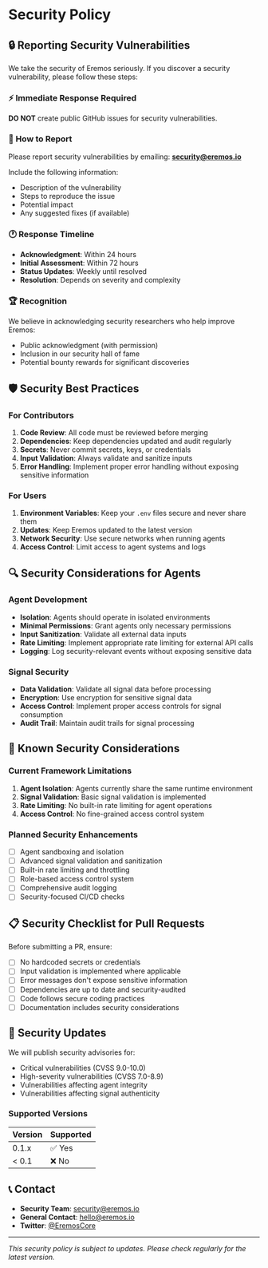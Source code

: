 # Security Policy

## 🔒 Reporting Security Vulnerabilities

We take the security of Eremos seriously. If you discover a security vulnerability, please follow these steps:

### ⚡ Immediate Response Required

**DO NOT** create public GitHub issues for security vulnerabilities.

### 📧 How to Report

Please report security vulnerabilities by emailing: **security@eremos.io**

Include the following information:
- Description of the vulnerability
- Steps to reproduce the issue
- Potential impact
- Any suggested fixes (if available)

### 🕐 Response Timeline

- **Acknowledgment**: Within 24 hours
- **Initial Assessment**: Within 72 hours  
- **Status Updates**: Weekly until resolved
- **Resolution**: Depends on severity and complexity

### 🏆 Recognition

We believe in acknowledging security researchers who help improve Eremos:

- Public acknowledgment (with permission)
- Inclusion in our security hall of fame
- Potential bounty rewards for significant discoveries

## 🛡️ Security Best Practices

### For Contributors

1. **Code Review**: All code must be reviewed before merging
2. **Dependencies**: Keep dependencies updated and audit regularly
3. **Secrets**: Never commit secrets, keys, or credentials
4. **Input Validation**: Always validate and sanitize inputs
5. **Error Handling**: Implement proper error handling without exposing sensitive information

### For Users

1. **Environment Variables**: Keep your `.env` files secure and never share them
2. **Updates**: Keep Eremos updated to the latest version
3. **Network Security**: Use secure networks when running agents
4. **Access Control**: Limit access to agent systems and logs

## 🔍 Security Considerations for Agents

### Agent Development

- **Isolation**: Agents should operate in isolated environments
- **Minimal Permissions**: Grant agents only necessary permissions
- **Input Sanitization**: Validate all external data inputs
- **Rate Limiting**: Implement appropriate rate limiting for external API calls
- **Logging**: Log security-relevant events without exposing sensitive data

### Signal Security

- **Data Validation**: Validate all signal data before processing
- **Encryption**: Use encryption for sensitive signal data
- **Access Control**: Implement proper access controls for signal consumption
- **Audit Trail**: Maintain audit trails for signal processing

## 🚨 Known Security Considerations

### Current Framework Limitations

1. **Agent Isolation**: Agents currently share the same runtime environment
2. **Signal Validation**: Basic signal validation is implemented
3. **Rate Limiting**: No built-in rate limiting for agent operations
4. **Access Control**: No fine-grained access control system

### Planned Security Enhancements

- [ ] Agent sandboxing and isolation
- [ ] Advanced signal validation and sanitization  
- [ ] Built-in rate limiting and throttling
- [ ] Role-based access control system
- [ ] Comprehensive audit logging
- [ ] Security-focused CI/CD checks

## 📋 Security Checklist for Pull Requests

Before submitting a PR, ensure:

- [ ] No hardcoded secrets or credentials
- [ ] Input validation is implemented where applicable
- [ ] Error messages don't expose sensitive information
- [ ] Dependencies are up to date and security-audited
- [ ] Code follows secure coding practices
- [ ] Documentation includes security considerations

## 🔄 Security Updates

We will publish security advisories for:

- Critical vulnerabilities (CVSS 9.0-10.0)
- High-severity vulnerabilities (CVSS 7.0-8.9)  
- Vulnerabilities affecting agent integrity
- Vulnerabilities affecting signal authenticity

### Supported Versions

| Version | Supported          |
| ------- | ------------------ |
| 0.1.x   | ✅ Yes             |
| < 0.1   | ❌ No              |

## 📞 Contact

- **Security Team**: security@eremos.io
- **General Contact**: hello@eremos.io
- **Twitter**: [@EremosCore](https://x.com/EremosCore)

---

_This security policy is subject to updates. Please check regularly for the latest version._